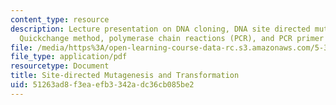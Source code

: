 ```yaml
---
content_type: resource
description: Lecture presentation on DNA cloning, DNA site directed mutagenesis, the
  Quickchange method, polymerase chain reactions (PCR), and PCR primer design.
file: /media/https%3A/open-learning-course-data-rc.s3.amazonaws.com/5-36-biochemistry-laboratory-spring-2009/51263ad8f3eaefb3342adc36cb085be2_Slide2.pdf
file_type: application/pdf
resourcetype: Document
title: Site-directed Mutagenesis and Transformation
uid: 51263ad8-f3ea-efb3-342a-dc36cb085be2
---
```


